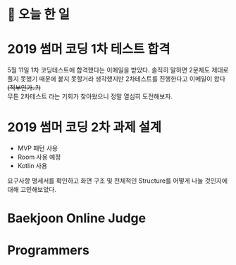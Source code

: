 # :thought_balloon: __오늘 한 일__

# __2019 썸머 코딩 1차 테스트 합격__

5월 11일 1차 코딩테스트에 합격했다는 이메일을 받았다. 솔직히 말하면 2문제도 제대로 풀지 못했기 때문에 붙지 못할거라 생각했지만 2차테스트를 진행한다고 이메일이 왔다 ~~(적부인가..?)~~  
무튼 2차테스트 라는 기회가 찾아왔으니 정말 열심히 도전해보자.

# __2019 썸머 코딩 2차 과제 설계__
* MVP 패턴 사용
* Room 사용 예정
* Kotlin 사용

요구사항 명세서를 확인하고 화면 구조 및 전체적인 Structure를 어떻게 나눌 것인지에 대해 고민해보았다.


# __Baekjoon Online Judge__

# __Programmers__
